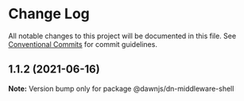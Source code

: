 # Change Log

All notable changes to this project will be documented in this file.
See [Conventional Commits](https://conventionalcommits.org) for commit guidelines.

## 1.1.2 (2021-06-16)

**Note:** Version bump only for package @dawnjs/dn-middleware-shell
